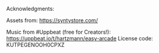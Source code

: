 Acknowledgments:

Assets from:
https://syntystore.com/


Music from #Uppbeat (free for Creators!):
https://uppbeat.io/t/hartzmann/easy-arcade
License code: KUTPEGENOOH0CPXZ
